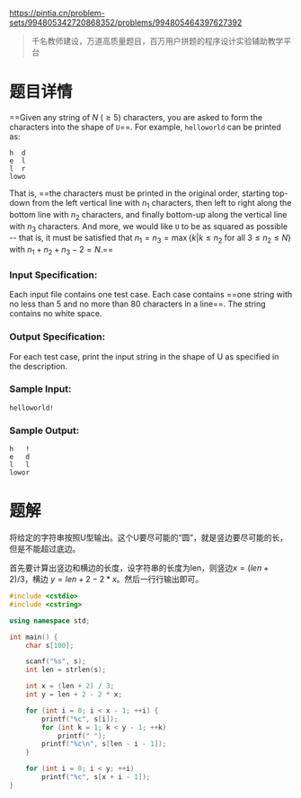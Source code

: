 https://pintia.cn/problem-sets/994805342720868352/problems/994805464397627392

> 千名教师建设，万道高质量题目，百万用户拼题的程序设计实验辅助教学平台

# 题目详情
==Given any string of $N$ ($\ge 5$) characters, you are asked to form the characters into the shape of `U`==. For example, `helloworld` can be printed as:

    h  d
    e  l
    l  r
    lowo


That is, ==the characters must be printed in the original order, starting top-down from the left vertical line with $n_1$ characters, then left to right along the bottom line with $n_2$ characters, and finally bottom-up along the vertical line with $n_3$ characters. And more, we would like `U` to be as squared as possible -- that is, it must be satisfied that $n_1 = n_3 = \max \{ k | k \le n_2$  for all $3 \le n_2 \le N \}$ with $n_1 + n_2 + n_3 - 2 = N$.==

### Input Specification:

Each input file contains one test case. Each case contains ==one string with no less than 5 and no more than 80 characters in a line==. The string contains no white space.

### Output Specification:

For each test case, print the input string in the shape of U as specified in the description.

### Sample Input:

    helloworld!


### Sample Output:

    h   !
    e   d
    l   l
    lowor

# 题解

将给定的字符串按照U型输出。这个U要尽可能的“圆”，就是竖边要尽可能的长，但是不能超过底边。



首先要计算出竖边和横边的长度，设字符串的长度为len，则竖边$x = (len + 2) / 3$，横边 $y = len + 2 - 2 * x$。然后一行行输出即可。

```cpp
#include <cstdio>
#include <cstring>

using namespace std;

int main() {
    char s[100];

    scanf("%s", s);
    int len = strlen(s);

    int x = (len + 2) / 3;
    int y = len + 2 - 2 * x;

    for (int i = 0; i < x - 1; ++i) {
        printf("%c", s[i]);
        for (int k = 1; k < y - 1; ++k)
            printf(" ");
        printf("%c\n", s[len - i - 1]);
    }

    for (int i = 0; i < y; ++i)
        printf("%c", s[x + i - 1]);
}
```

